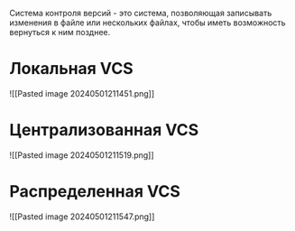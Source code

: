 Система контроля версий - это система, позволяющая записывать изменения в файле или нескольких файлах, чтобы иметь возможность вернуться к ним позднее.

# Локальная VCS
![[Pasted image 20240501211451.png]]

# Централизованная VCS

![[Pasted image 20240501211519.png]]
# Распределенная VCS

![[Pasted image 20240501211547.png]]

